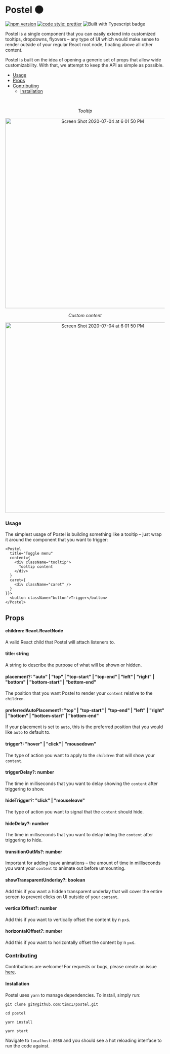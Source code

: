 # Postel 🌑

[![npm version](https://badge.fury.io/js/postel.svg)](https://badge.fury.io/js/postel) <a href="#badge">
<img alt="code style: prettier" src="https://img.shields.io/badge/code_style-prettier-ff69b4.svg?style=flat-square"></a> <img src="https://camo.githubusercontent.com/21132e0838961fbecb75077042aa9b15bc0bf6f9/68747470733a2f2f62616467656e2e6e65742f62616467652f4275696c74253230576974682f547970655363726970742f626c7565" alt="Built with Typescript badge" />

Postel is a single component that you can easily extend into customized tooltips, dropdowns, flyovers –
any type of UI which would make sense to render outside of your regular React root node, floating
above all other content.

Postel is built on the idea of opening a generic set of props that allow wide customizability. With
that, we attempt to keep the API as simple as possible.

- [Usage](#usage)
- [Props](#props)
- [Contributing](#contributing)
  - [Installation](#installation)

<br />

<p align="center">
  <em>Tooltip</em>
</p>
<p align="center">
  <img width="600" alt="Screen Shot 2020-07-04 at 6 01 50 PM" src="https://user-images.githubusercontent.com/12195101/86521625-3de77a80-be21-11ea-85c4-cad734e3410e.png">
</p>

<p align="center">
  <em>Custom content</em>
</p>
<p align="center">
  <img width="600" alt="Screen Shot 2020-07-04 at 6 01 50 PM" src="https://user-images.githubusercontent.com/12195101/86521626-3f18a780-be21-11ea-91d4-5bb66441b57a.png">
</p>

### Usage

The simplest usage of Postel is building something like a tooltip – just wrap it around the component that you want to trigger:

```
<Postel
  title="Toggle menu"
  content={
    <div className="tooltip">
      Tooltip content
    </div>
  }
  caret={
    <div className="caret" />
  }
}}>
  <button className="button">Trigger</button>
</Postel>
```

## Props

#### children: React.ReactNode

A valid React child that Postel will attach listeners to.

#### title: string

A string to describe the purpose of what will be shown or hidden.

#### placement?: "auto" | "top" | "top-start" | "top-end" | "left" | "right" | "bottom" | "bottom-start" | "bottom-end"

The position that you want Postel to render your `content` relative to the `children`.

#### preferredAutoPlacement?: "top" | "top-start" | "top-end" | "left" | "right" | "bottom" | "bottom-start" | "bottom-end"

If your placement is set to `auto`, this is the preferred position that you would like `auto` to
default to.

#### trigger?: "hover" | "click" | "mousedown"

The type of action you want to apply to the `children` that will show your `content`.

#### triggerDelay?: number

The time in milliseconds that you want to delay showing the `content` after triggering to show.

#### hideTrigger?: "click" | "mouseleave"

The type of action you want to signal that the `content` should hide.

#### hideDelay?: number

The time in milliseconds that you want to delay hiding the `content` after triggering to hide.

#### transitionOutMs?: number

Important for adding leave animations – the amount of time in milliseconds you want your `content` to animate out before unmounting.

#### showTransparentUnderlay?: boolean

Add this if you want a hidden transparent underlay that will cover the entire screen to prevent clicks on UI outside of your `content`.

#### verticalOffset?: number

Add this if you want to vertically offset the content by n `px`s.

#### horizontalOffset?: number

Add this if you want to horizontally offset the content by n `px`s.

### Contributing

Contributions are welcome! For requests or bugs, please create an issue [here](https://github.com/timc1/postel/issues).

#### Installation

Postel uses `yarn` to manage dependencies. To install, simply run:

`git clone git@github.com:timc1/postel.git`

`cd postel`

`yarn install`

`yarn start`

Navigate to `localhost:8080` and you should see a hot reloading interface to run the code against.
